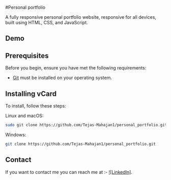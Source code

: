 #Personal portfolio

A fully responsive personal portfolio website, responsive for all devices, built using HTML, CSS, and JavaScript.

## Demo


## Prerequisites

Before you begin, ensure you have met the following requirements:

* [Git](https://git-scm.com/downloads "Download Git") must be installed on your operating system.

## Installing vCard

To install, follow these steps:

Linux and macOS:

```bash
sudo git clone https://github.com/Tejas-Mahajan1/personal_portfolio.git
```

Windows:

```bash
git clone https://github.com/Tejas-Mahajan1/personal_portfolio.git
```

## Contact

If you want to contact me you can reach me at :- [![LinkedIn]](https://linkedin.com/in/tejas-mahajan2505).
